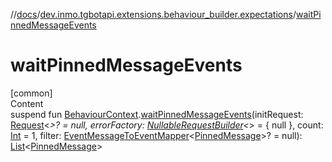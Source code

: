 //[docs](../../index.md)/[dev.inmo.tgbotapi.extensions.behaviour_builder.expectations](index.md)/[waitPinnedMessageEvents](wait-pinned-message-events.md)



# waitPinnedMessageEvents  
[common]  
Content  
suspend fun [BehaviourContext](../dev.inmo.tgbotapi.extensions.behaviour_builder/-behaviour-context/index.md).[waitPinnedMessageEvents](wait-pinned-message-events.md)(initRequest: [Request](../dev.inmo.tgbotapi.requests.abstracts/-request/index.md)<*>? = null, errorFactory: [NullableRequestBuilder](index.md#%5Bdev.inmo.tgbotapi.extensions.behaviour_builder.expectations%2FNullableRequestBuilder%2F%2F%2FPointingToDeclaration%2F%5D%2FClasslikes%2F625018081)<*> = { null }, count: [Int](https://kotlinlang.org/api/latest/jvm/stdlib/kotlin/-int/index.html) = 1, filter: [EventMessageToEventMapper](index.md#%5Bdev.inmo.tgbotapi.extensions.behaviour_builder.expectations%2FEventMessageToEventMapper%2F%2F%2FPointingToDeclaration%2F%5D%2FClasslikes%2F625018081)<[PinnedMessage](../dev.inmo.tgbotapi.types.message.ChatEvents/-pinned-message/index.md)>? = null): [List](https://kotlinlang.org/api/latest/jvm/stdlib/kotlin.collections/-list/index.html)<[PinnedMessage](../dev.inmo.tgbotapi.types.message.ChatEvents/-pinned-message/index.md)>  



